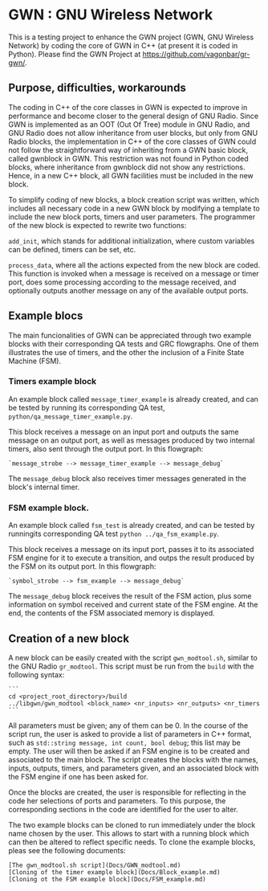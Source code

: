 # GWN : GNU Wireless Network

This is a testing project to enhance the GWN project (GWN, GNU Wireless Network) by coding the core of GWN in C++ (at present it is coded in Python). Please find the GWN Project at https://github.com/vagonbar/gr-gwn/.

## Purpose, difficulties, workarounds

The coding in C++ of the core classes in GWN is expected to improve in performance and become closer to the general design of GNU Radio. Since GWN is implemented as an OOT (Out Of Tree) module in GNU Radio, and GNU Radio does not allow inheritance from user blocks, but only from GNU Radio blocks, the implementation in C++ of the core classes of GWN could not follow the straightforward way of inheriting from a GWN basic block, called gwnblock in GWN. This restriction was not found in Python coded blocks, where inheritance from gwnblock did not show any restrictions. Hence, in a new C++ block, all GWN facilities must be included in the new block. 

To simplify coding of new blocks, a block creation script was written, which includes all necessary code in a new GWN block by modifying a template to include the new block ports, timers and user parameters. The programmer of the new block is expected to rewrite two functions:

`add_init`, which stands for additional initialization, where custom variables can be defined, timers can be set, etc.

`process_data`, where all the actions expected from the new block are coded. This function is invoked when a message is received on a message or timer port, does some processing according to the message received, and optionally outputs another message on any of the available output ports.


## Example blocs

The main funcionalities of GWN can be appreciated through two example blocks with their corresponding QA tests and GRC flowgraphs. One of them illustrates the use of timers, and the other the inclusion of a Finite State Machine (FSM).

### Timers example block

An example block called `message_timer_example` is already created, and can be tested by running its corresponding QA test, `python/qa_message_timer_example.py`. 

This block receives a message on an input port and outputs the same message on an output port, as well as messages produced by two internal timers, also sent through the output port. In this flowgraph:

    `message_strobe --> message_timer_example --> message_debug`

The `message_debug` block also receives timer messages generated in the block's internal timer.

### FSM example block.

An example block called `fsm_test` is already created, and can be tested by runningits corresponding QA test `python ../qa_fsm_example.py`.

This block receives a message on its input port, passes it to its associated FSM engine for it to execute a transition, and outps the result produced by the FSM on its output port. In this flowgraph:

    `symbol_strobe --> fsm_example --> message_debug`

The `message_debug` block receives the result of the FSM action, plus some information on symbol received and current state of the FSM engine. At the end, the contents of the FSM associated memory is displayed.

## Creation of a new block

A new block can be easily created with the script `gwn_modtool.sh`, similar to the GNU Radio `gr_modtool`. This script must be run from the `build` with the following syntax:

    ```
    cd <project_root_directory>/build
    ../libgwn/gwn_modtool <block_name> <nr_inputs> <nr_outputs> <nr_timers
    ```

All parameters must be given; any of them can be 0. In the course of the script run, the user is asked to provide a list of parameters in C++ format, such as `std::string message, int count, bool debug`; this list may be empty. The user will then be asked if an FSM engine is to be created and associated to the main block. The script creates the blocks with the names, inputs, outputs, timers, and parameters given, and an associated block with the FSM engine if one has been asked for.

Once the blocks are created, the user is responsible for reflecting in the code her selections of ports and parameters. To this purpose, the corresponding sections in the code are identified for the user to alter.

The two example blocks can be cloned to run immediately under the block name chosen by the user. This allows to start with a running block which can then be altered to reflect specific needs. To clone the example blocks, pleas see the following documents:

    [The gwn_modtool.sh script](Docs/GWN_modtool.md)
    [Cloning of the timer example block](Docs/Block_example.md)
    [Cloning ot the FSM example block](Docs/FSM_example.md)


